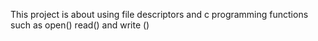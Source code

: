 This project is about using file descriptors and c programming functions such as open() read() and write ()
